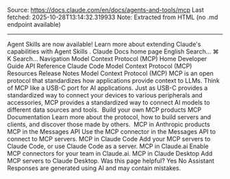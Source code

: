 Source: https://docs.claude.com/en/docs/agents-and-tools/mcp
Last fetched: 2025-10-28T13:14:32.319933
Note: Extracted from HTML (no .md endpoint available)

---

Agent Skills are now available!
Learn more about extending Claude's capabilities with Agent Skills
.
Claude Docs
home page
English
Search...
⌘
K
Search...
Navigation
Model Context Protocol (MCP)
Home
Developer Guide
API Reference
Claude Code
Model Context Protocol (MCP)
Resources
Release Notes
Model Context Protocol (MCP)
MCP is an open protocol that standardizes how applications provide context to LLMs.
Think of MCP like a USB-C port for AI applications. Just as USB-C provides a standardized way to connect your devices to various peripherals and accessories, MCP provides a standardized way to connect AI models to different data sources and tools.
​
Build your own MCP products
MCP Documentation
Learn more about the protocol, how to build servers and clients, and discover those made by others.
​
MCP in Anthropic products
MCP in the Messages API
Use the MCP connector in the Messages API to connect to MCP servers.
MCP in Claude Code
Add your MCP servers to Claude Code, or use Claude Code as a server.
MCP in Claude.ai
Enable MCP connectors for your team in Claude.ai.
MCP in Claude Desktop
Add MCP servers to Claude Desktop.
Was this page helpful?
Yes
No
Assistant
Responses are generated using AI and may contain mistakes.